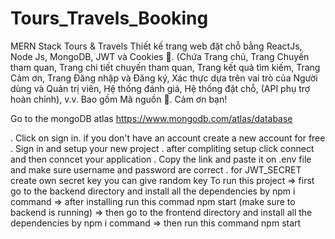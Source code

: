 # Tours_Travels_Booking
MERN Stack Tours & Travels Thiết kế trang web đặt chỗ bằng ReactJs, Node Js, MongoDB, JWT và Cookies 💪. (Chứa Trang chủ, Trang Chuyến tham quan, Trang chi tiết chuyến tham quan, Trang kết quả tìm kiếm, Trang Cảm ơn, Trang Đăng nhập và Đăng ký, Xác thực dựa trên vai trò của Người dùng và Quản trị viên, Hệ thống đánh giá, Hệ thống đặt chỗ, (API phụ trợ hoàn chỉnh), v.v. Bao gồm Mã nguồn 🎁. Cảm ơn bạn!

Go to the mongoDB atlas https://www.mongodb.com/atlas/database 

   . Click on sign in. if you don't have an account create a new account for free
   . Sign in and setup your new project
   . after compliting setup click connect and then conncet your application
   . Copy the link and paste it on .env file and make sure username and password are correct
   . for JWT_SECRET create own secret key you can give random key
To run this project
  => first go to the backend directory and install all the dependencies by npm i command
  => after installing run this commad npm start (make sure to backend is running)
  => then go to the frontend directory and install all the dependencies by npm i command
  => then run this command npm start
